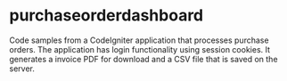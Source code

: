 # purchaseorderdashboard
Code samples from a CodeIgniter application that processes purchase orders. The application has login functionality using session cookies. It generates a invoice PDF for download and a CSV file that is saved on the server. 
